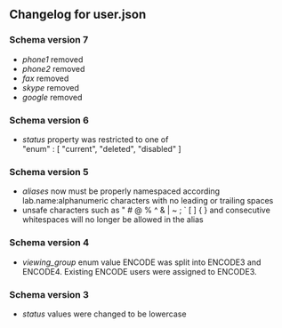 ## Changelog for user.json

### Schema version 7

* *phone1* removed
* *phone2* removed
* *fax* removed
* *skype* removed
* *google* removed

### Schema version 6

* *status* property was restricted to one of  
    "enum" : [
        "current",
        "deleted",
        "disabled"
    ]

### Schema version 5

* *aliases* now must be properly namespaced according lab.name:alphanumeric characters with no leading or trailing spaces
* unsafe characters such as " # @ % ^ & | ~ ; ` [ ] { } and consecutive whitespaces will no longer be allowed in the alias

### Schema version 4

* *viewing_group* enum value ENCODE was split into ENCODE3 and ENCODE4. Existing ENCODE users were assigned to ENCODE3.

### Schema version 3

* *status* values were changed to be lowercase
